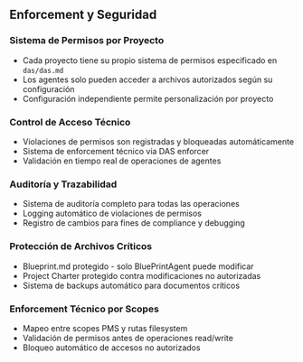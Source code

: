 ## Enforcement y Seguridad

### Sistema de Permisos por Proyecto
- Cada proyecto tiene su propio sistema de permisos especificado en `das/das.md`
- Los agentes solo pueden acceder a archivos autorizados según su configuración
- Configuración independiente permite personalización por proyecto

### Control de Acceso Técnico
- Violaciones de permisos son registradas y bloqueadas automáticamente
- Sistema de enforcement técnico via DAS enforcer
- Validación en tiempo real de operaciones de agentes

### Auditoría y Trazabilidad
- Sistema de auditoría completo para todas las operaciones
- Logging automático de violaciones de permisos
- Registro de cambios para fines de compliance y debugging

### Protección de Archivos Críticos
- Blueprint.md protegido - solo BluePrintAgent puede modificar
- Project Charter protegido contra modificaciones no autorizadas
- Sistema de backups automático para documentos críticos

### Enforcement Técnico por Scopes
- Mapeo entre scopes PMS y rutas filesystem
- Validación de permisos antes de operaciones read/write
- Bloqueo automático de accesos no autorizados